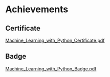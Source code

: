

# Achievements
## Certificate
[Machine_Learning_with_Python_Certificate.pdf](https://prod-files-secure.s3.us-west-2.amazonaws.com/03e82b26-cccb-4906-bb56-adabcbdc0655/0f35a87e-0c16-48ac-af62-4e4cc34c6a19/Machine_Learning_with_Python_Certificate.pdf?X-Amz-Algorithm=AWS4-HMAC-SHA256&X-Amz-Content-Sha256=UNSIGNED-PAYLOAD&X-Amz-Credential=ASIAZI2LB466UACLQGZ7%2F20250202%2Fus-west-2%2Fs3%2Faws4_request&X-Amz-Date=20250202T191132Z&X-Amz-Expires=3600&X-Amz-Security-Token=IQoJb3JpZ2luX2VjEOr%2F%2F%2F%2F%2F%2F%2F%2F%2F%2FwEaCXVzLXdlc3QtMiJIMEYCIQDVAofoO12WsusSPkqnnCz78%2FFOA7DdJPtL%2FIqcPV7QjQIhAIxISo8pjjkFDRPszZAsnUJ%2BZgmuDx7p8XahdXBJXaMZKogECPP%2F%2F%2F%2F%2F%2F%2F%2F%2F%2FwEQABoMNjM3NDIzMTgzODA1Igw1LsmCirZCunHzfy0q3AOcCkUvDqg%2B037%2Bmd4T2dlI6hrjg%2B1aj4vaa8RsBgAaWotxu3EDZYYfJUUrnspAhFJAh%2BhID54K5Qo749JHog%2B0oH73ter429%2F6tS%2BWr3RdubyqQoCIhreb3JfoPM9YNLl3%2B7z%2BTUGaM1ueAN4eEJC4Jy%2BvHkY24IZ55VaIoHNf0MJGrn3umZTXdFVzeQk5YkVSkj11PPnu8KEWQu1RnxXHriCTJVhsF4CQlcKZkuj%2FfglTk0SAtHD3tTePyESV44q4wJOFSxB6aCKXBiD3AeTo9lRTsMlwh3KHCZha3mbGZfQf8nnzDDv3zbVHIKvPu2i9nnR0kk9MG1pWZyYdiIHeO9HuO%2FOt7py6nkQyYZK4QYExa6vjn%2BSniMjjjg%2BpmfqryraUn3ilGAAD4s08sJClZNNUH8s0JQBK%2BX2OKpN3P23JR3MHV%2FBp9%2BH3oLDDj6V6tA0TXXM6%2FX8TWx3bI%2BZnu%2BmtKThK6vM5%2Fx%2FDbfM%2FKM8VaDYTjCddRH9fdyvTuzUEn9Vz8WRKTHL11qDp737Qmw6U%2Bg%2BEmFzk8xkaNNjZg4JeiR0lThwSmJuLpPbIV7fPx1xhft5zoNEvFgQj%2FoPvXhlMSgLUcxZJIzUsVv%2B8fgHqTuGaNtr0w5m9jjCr3P68BjqkAcCtBtieFJcwKjvoLu9sa5z5OMdMny%2BnyeFLzluThLKVrFbSyW1EOQuit9d8vZZdab2H9O%2F0hrgnBqZvAkxGTklsqQxpOaYQ28DDELxtN4eV%2BvCy3WbpE%2FhMsaHd35wJMYerZkJ8pHIs4mgyo6N0kx8WdJij7hA0m7YHZ3ITr0pOEYX4k0R8XQEjd6d8doJ3iymNJwcq0T%2Fapuyt7vQSBd4Hu1hQ&X-Amz-Signature=8db49ad46993eeadaed86dd70e6ae4366b9ba66d4ea536b5a3cd634d4d2a1c6e&X-Amz-SignedHeaders=host&x-id=GetObject)
## Badge
[Machine_Learning_with_Python_Badge.pdf](https://prod-files-secure.s3.us-west-2.amazonaws.com/03e82b26-cccb-4906-bb56-adabcbdc0655/ff622a22-73d6-44e3-9c7b-e89a8e61b7aa/Machine_Learning_with_Python_Badge.pdf?X-Amz-Algorithm=AWS4-HMAC-SHA256&X-Amz-Content-Sha256=UNSIGNED-PAYLOAD&X-Amz-Credential=ASIAZI2LB466UACLQGZ7%2F20250202%2Fus-west-2%2Fs3%2Faws4_request&X-Amz-Date=20250202T191132Z&X-Amz-Expires=3600&X-Amz-Security-Token=IQoJb3JpZ2luX2VjEOr%2F%2F%2F%2F%2F%2F%2F%2F%2F%2FwEaCXVzLXdlc3QtMiJIMEYCIQDVAofoO12WsusSPkqnnCz78%2FFOA7DdJPtL%2FIqcPV7QjQIhAIxISo8pjjkFDRPszZAsnUJ%2BZgmuDx7p8XahdXBJXaMZKogECPP%2F%2F%2F%2F%2F%2F%2F%2F%2F%2FwEQABoMNjM3NDIzMTgzODA1Igw1LsmCirZCunHzfy0q3AOcCkUvDqg%2B037%2Bmd4T2dlI6hrjg%2B1aj4vaa8RsBgAaWotxu3EDZYYfJUUrnspAhFJAh%2BhID54K5Qo749JHog%2B0oH73ter429%2F6tS%2BWr3RdubyqQoCIhreb3JfoPM9YNLl3%2B7z%2BTUGaM1ueAN4eEJC4Jy%2BvHkY24IZ55VaIoHNf0MJGrn3umZTXdFVzeQk5YkVSkj11PPnu8KEWQu1RnxXHriCTJVhsF4CQlcKZkuj%2FfglTk0SAtHD3tTePyESV44q4wJOFSxB6aCKXBiD3AeTo9lRTsMlwh3KHCZha3mbGZfQf8nnzDDv3zbVHIKvPu2i9nnR0kk9MG1pWZyYdiIHeO9HuO%2FOt7py6nkQyYZK4QYExa6vjn%2BSniMjjjg%2BpmfqryraUn3ilGAAD4s08sJClZNNUH8s0JQBK%2BX2OKpN3P23JR3MHV%2FBp9%2BH3oLDDj6V6tA0TXXM6%2FX8TWx3bI%2BZnu%2BmtKThK6vM5%2Fx%2FDbfM%2FKM8VaDYTjCddRH9fdyvTuzUEn9Vz8WRKTHL11qDp737Qmw6U%2Bg%2BEmFzk8xkaNNjZg4JeiR0lThwSmJuLpPbIV7fPx1xhft5zoNEvFgQj%2FoPvXhlMSgLUcxZJIzUsVv%2B8fgHqTuGaNtr0w5m9jjCr3P68BjqkAcCtBtieFJcwKjvoLu9sa5z5OMdMny%2BnyeFLzluThLKVrFbSyW1EOQuit9d8vZZdab2H9O%2F0hrgnBqZvAkxGTklsqQxpOaYQ28DDELxtN4eV%2BvCy3WbpE%2FhMsaHd35wJMYerZkJ8pHIs4mgyo6N0kx8WdJij7hA0m7YHZ3ITr0pOEYX4k0R8XQEjd6d8doJ3iymNJwcq0T%2Fapuyt7vQSBd4Hu1hQ&X-Amz-Signature=ec0f4ad060e6088868c77f53a73d3f0a4539cdbffcbbf67fd2f69170b082546b&X-Amz-SignedHeaders=host&x-id=GetObject)